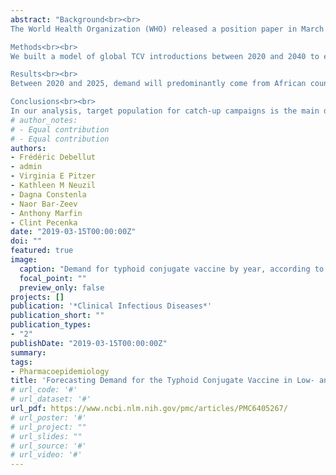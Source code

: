 ```yaml
---
abstract: "Background<br><br>
The World Health Organization (WHO) released a position paper in March 2018 calling for integration of a novel typhoid conjugate vaccine (TCV) into routine immunization along with catch-up campaigns for children up to age 15. Gavi, the Vaccine Alliance, has committed funding to help resource-constrained countries introduce this vaccine. In this article, the Typhoid Vaccine Acceleration Consortium forecasts demand if WHO recommendations are followed.<br><br>

Methods<br><br>
We built a model of global TCV introductions between 2020 and 2040 to estimate the demand of the vaccine for 133 countries. We estimated each country’s year of introduction by examining its estimated incidence of typhoid fever, its history of introducing new vaccines, and any knowledge we have of its engagement with typhoid prevention, including intention to apply for Gavi funding. Our model predicted use in routine infant vaccination as well as campaigns targeting varying proportions of the unvaccinated population up to 15 years of age.<br><br>

Results<br><br>
Between 2020 and 2025, demand will predominantly come from African countries, many receiving Gavi support. After that, Asian countries generate most demand until 2030, when campaigns are estimated to end. Demand will then track the birth cohort of participating countries, suggesting an annual routine demand between 90 and 100 million doses. Peak demand is likely to occur between 2023 and 2026, approaching 300 million annual doses if campaign implementation is high.<br><br>

Conclusions<br><br>
In our analysis, target population for catch-up campaigns is the main driver of uncertainty. At peak demand, there is some risk of exceeding presently estimated peak production capacity. Therefore, it will be important to carefully coordinate introductions, especially when accompanied by campaigns targeting large proportions of the eligible population."
# author_notes:
# - Equal contribution
# - Equal contribution
authors:
- Frédéric Debellut
- admin
- Virginia E Pitzer
- Kathleen M Neuzil
- Dagna Constenla
- Naor Bar-Zeev
- Anthony Marfin
- Clint Pecenka
date: "2019-03-15T00:00:00Z"
doi: ""
featured: true
image:
  caption: "Demand for typhoid conjugate vaccine by year, according to six scenarios in which different percentages of the 9-months to 15-year-old population are targeted in catch-up campaigns."
  focal_point: ""
  preview_only: false
projects: []
publication: '*Clinical Infectious Diseases*'
publication_short: ""
publication_types:
- "2"
publishDate: "2019-03-15T00:00:00Z"
summary: 
tags:
- Pharmacoepidemiology
title: 'Forecasting Demand for the Typhoid Conjugate Vaccine in Low- and Middle-income Countries'
# url_code: '#'
# url_dataset: '#'
url_pdf: https://www.ncbi.nlm.nih.gov/pmc/articles/PMC6405267/
# url_poster: '#'
# url_project: ""
# url_slides: ""
# url_source: '#'
# url_video: '#'
---
```


